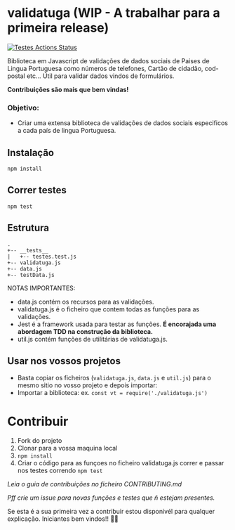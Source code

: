 # validatuga (WIP - A trabalhar para a primeira release)

[![Testes Actions Status](https://github.com/EmanuelGF/validatuga/workflows/validatugaCI/badge.svg)](https://github.com/EmanuelGF/validatuga/actions)

Biblioteca em Javascript de validações de dados sociais de Paises de Lingua Portuguesa como números de telefones, Cartão de cidadão, cod-postal etc...
Útil para validar dados vindos de formulários.

**Contribuições são mais que bem vindas!**

### Objetivo: 
- Criar uma extensa biblioteca de validações de dados sociais especificos a cada país de lingua Portuguesa.


## Instalação

`npm install`

## Correr testes

`npm test`

## Estrutura

```
.
+-- __tests__
|   +-- testes.test.js
+-- validatuga.js
+-- data.js
+-- testData.js

```
NOTAS IMPORTANTES:
- data.js contém os recursos para as validações.
- validatuga.js é o ficheiro que contem todas as funções para as validações.
- Jest é a framework usada para testar as funções. **É encorajada uma abordagem TDD na construção da biblioteca.**
- util.js contém funções de utilitárias de validatuga.js.

## Usar nos vossos projetos
- Basta copiar os ficheiros (`validatuga.js`, `data.js` e `util.js`) para o mesmo sitio no vosso projeto e depois importar:
- Importar a biblioteca: 
ex. `const vt = require('./validatuga.js')`

# Contribuir

1. Fork do projeto
2. Clonar para a vossa maquina local
3. `npm install`
4. Criar o código para as funçoes no ficheiro validatuga.js correr e passar nos testes correndo `npm test`

*Leia o guia de contribuições no ficheiro CONTRIBUTING.md*

*Pff crie um issue para novas funções e testes que ñ estejam presentes.*

Se esta é a sua primeira vez a contribuir estou disponivél para qualquer explicação. Iniciantes bem vindos!! 🎉👋

